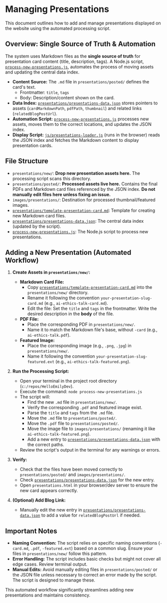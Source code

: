 # Managing Presentations

This document outlines how to add and manage presentations displayed on the website using the automated processing script.

## Overview: Single Source of Truth & Automation

The system uses Markdown files as the **single source of truth** for presentation card content (title, description, tags). A Node.js script, [`process-new-presentations.js`](process-new-presentations.js:1), automates the process of moving assets and updating the central data index.

-   **Content Source:** The `.md` file in `presentations/posted/` defines the card's text.
    -   Frontmatter: `title`, `tags`
    -   Body: Description/content shown on the card.
-   **Data Index:** [`presentations/presentations-data.json`](presentations/presentations-data.json:1) stores pointers to assets (`cardMarkdownPath`, `pdfPath`, `thumbnail`) and related links (`relatedBlogPostUrl`).
-   **Automation Script:** [`process-new-presentations.js`](process-new-presentations.js:1) processes new assets, moves them to the correct locations, and updates the JSON index.
-   **Display Script:** [`js/presentations-loader.js`](js/presentations-loader.js:1) (runs in the browser) reads the JSON index and fetches the Markdown content to display presentation cards.

## File Structure

-   `presentations/new/`: **Drop new presentation assets here.** The processing script scans this directory.
-   `presentations/posted/`: **Processed assets live here.** Contains the final PDFs and Markdown card files referenced by the JSON index. **Do not manually edit files here unless fixing an issue.**
-   `images/presentations/`: Destination for processed thumbnail/featured images.
-   [`presentations/template-presentation-card.md`](presentations/template-presentation-card.md:1): Template for creating new Markdown card files.
-   [`presentations/presentations-data.json`](presentations/presentations-data.json:1): The central data index (updated by the script).
-   [`process-new-presentations.js`](process-new-presentations.js:1): The Node.js script to process new presentations.

## Adding a New Presentation (Automated Workflow)

1.  **Create Assets in `presentations/new/`:**
    *   **Markdown Card File:**
        *   Copy [`presentations/template-presentation-card.md`](presentations/template-presentation-card.md:1) into the `presentations/new/` directory.
        *   Rename it following the convention `your-presentation-slug-card.md` (e.g., `ai-ethics-talk-card.md`).
        *   Edit the file: Set the `title` and `tags` in the frontmatter. Write the desired description in the **body** of the file.
    *   **PDF File:**
        *   Place the corresponding PDF in `presentations/new/`.
        *   Name it to match the Markdown file's base, without `-card` (e.g., `ai-ethics-talk.pdf`).
    *   **Featured Image:**
        *   Place the corresponding image (e.g., `.png`, `.jpg`) in `presentations/new/`.
        *   Name it following the convention `your-presentation-slug-featured.ext` (e.g., `ai-ethics-talk-featured.png`).

2.  **Run the Processing Script:**
    *   Open your terminal in the project root directory (`c:/repos/HelloEmilyDev`).
    *   Execute the command: `node process-new-presentations.js`
    *   The script will:
        *   Find the new `.md` file in `presentations/new/`.
        *   Verify the corresponding `.pdf` and featured image exist.
        *   Parse the `title` and `tags` from the `.md` file.
        *   Move the `.md` file to `presentations/posted/`.
        *   Move the `.pdf` file to `presentations/posted/`.
        *   Move the image file to `images/presentations/` (renaming it like `ai-ethics-talk-featured.png`).
        *   Add a new entry to [`presentations/presentations-data.json`](presentations/presentations-data.json:1) with the correct paths.
    *   Review the script's output in the terminal for any warnings or errors.

3.  **Verify:**
    *   Check that the files have been moved correctly to `presentations/posted/` and `images/presentations/`.
    *   Check [`presentations/presentations-data.json`](presentations/presentations-data.json:1) for the new entry.
    *   Open `presentations.html` in your browser/dev server to ensure the new card appears correctly.

4.  **(Optional) Add Blog Link:**
    *   Manually edit the new entry in [`presentations/presentations-data.json`](presentations/presentations-data.json:1) to add a value for `relatedBlogPostUrl` if needed.

## Important Notes

*   **Naming Convention:** The script relies on specific naming conventions (`-card.md`, `.pdf`, `-featured.ext`) based on a common slug. Ensure your files in `presentations/new/` follow this pattern.
*   **Error Handling:** The script includes basic checks but might not cover all edge cases. Review terminal output.
*   **Manual Edits:** Avoid manually editing files in `presentations/posted/` or the JSON file unless necessary to correct an error made by the script. The script is designed to manage these.

This automated workflow significantly streamlines adding new presentations and maintains consistency.